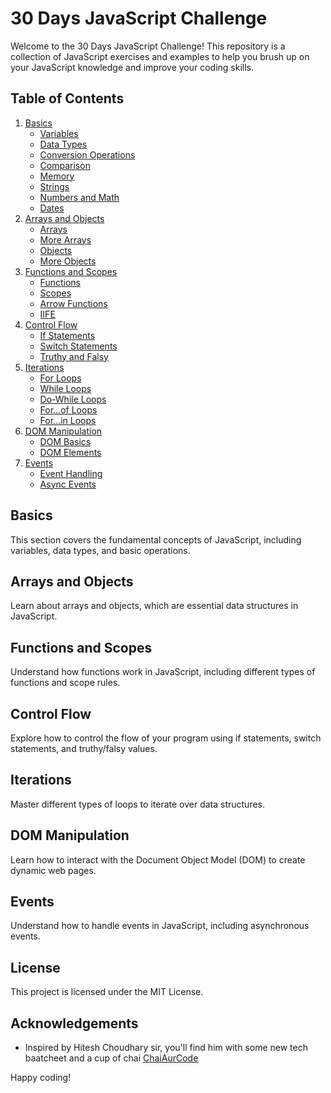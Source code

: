 # 30 Days JavaScript Challenge

Welcome to the 30 Days JavaScript Challenge! This repository is a collection of JavaScript exercises and examples to help you brush up on your JavaScript knowledge and improve your coding skills.

## Table of Contents

1. [Basics](#basics)
    - [Variables](01_basics/01_variables.js)
    - [Data Types](01_basics/02_datatypes.js)
    - [Conversion Operations](01_basics/03_conversionOperations.js)
    - [Comparison](01_basics/04_comparison.js)
    - [Memory](01_basics/05_memory.js)
    - [Strings](01_basics/06_strings.js)
    - [Numbers and Math](01_basics/07_numsAndMaths.js)
    - [Dates](01_basics/08_datesInJS.js)
2. [Arrays and Objects](#arrays-and-objects)
    - [Arrays](02_basics/01_arrays.js)
    - [More Arrays](02_basics/02_arrays.js)
    - [Objects](02_basics/03_objects.js)
    - [More Objects](02_basics/04_objects.js)
3. [Functions and Scopes](#functions-and-scopes)
    - [Functions](03_basics/01_functions.js)
    - [Scopes](03_basics/02_scopes.js)
    - [Arrow Functions](03_basics/03_arrow.js)
    - [IIFE](03_basics/04_iife.js)
4. [Control Flow](#control-flow)
    - [If Statements](04_controlFlow/one.js)
    - [Switch Statements](04_controlFlow/switch.js)
    - [Truthy and Falsy](04_controlFlow/truthy.js)
5. [Iterations](#iterations)
    - [For Loops](05_iterations/one.js)
    - [While Loops](05_iterations/two.js)
    - [Do-While Loops](05_iterations/three.js)
    - [For...of Loops](05_iterations/four.js)
    - [For...in Loops](05_iterations/five.js)
6. [DOM Manipulation](#dom-manipulation)
    - [DOM Basics](06_DOM/one.js)
    - [DOM Elements](06_DOM/two.html)
7. [Events](#events)
    - [Event Handling](08_events/one.js)
    - [Async Events](08_events/Async.txt)

## Basics

This section covers the fundamental concepts of JavaScript, including variables, data types, and basic operations.

## Arrays and Objects

Learn about arrays and objects, which are essential data structures in JavaScript.

## Functions and Scopes

Understand how functions work in JavaScript, including different types of functions and scope rules.

## Control Flow

Explore how to control the flow of your program using if statements, switch statements, and truthy/falsy values.

## Iterations

Master different types of loops to iterate over data structures.

## DOM Manipulation

Learn how to interact with the Document Object Model (DOM) to create dynamic web pages.

## Events

Understand how to handle events in JavaScript, including asynchronous events.

## License

This project is licensed under the MIT License.

## Acknowledgements

- Inspired by Hitesh Choudhary sir, you'll find him with some new tech baatcheet and a cup of chai <a href='https://www.youtube.com/@chaiaurcode'> ChaiAurCode </a>

Happy coding!
